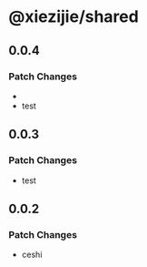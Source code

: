# @xiezijie/shared

## 0.0.4

### Patch Changes

-
- test

## 0.0.3

### Patch Changes

- test

## 0.0.2

### Patch Changes

- ceshi
